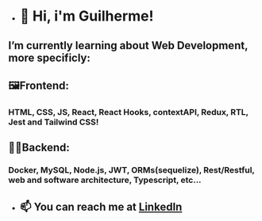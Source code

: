 - # 👋 Hi, i'm Guilherme!
## I’m currently learning about Web Development, more specificly:
## 🖼️Frontend:
### HTML, CSS, JS, React, React Hooks, contextAPI, Redux, RTL, Jest and Tailwind CSS!
## 👨‍💻Backend:
### Docker, MySQL, Node.js, JWT, ORMs(sequelize), Rest/Restful, web and software architecture, Typescript, etc...  
- ## 📫 You can reach me at <a href="https://www.linkedin.com/in/guihallmann/"> LinkedIn </a>
